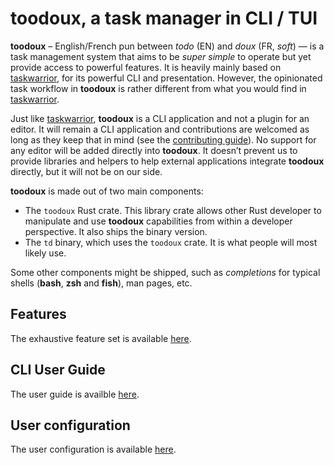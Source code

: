 # toodoux, a task manager in CLI / TUI

**toodoux** – English/French pun between _todo_ (EN) and _doux_ (FR, _soft_) — is a task management system that aims to
be _super simple_ to operate but yet provide access to powerful features. It is heavily mainly based on [taskwarrior],
for its powerful CLI and presentation. However, the opinionated task workflow in **toodoux** is rather different from
what you would find in [taskwarrior].

Just like [taskwarrior], **toodoux** is a CLI application and not a plugin for an editor. It will remain a CLI
application and contributions are welcomed as long as they keep that in mind (see the [contributing guide]). No support
for any editor will be added directly into **toodoux**. It doesn’t prevent us to provide libraries and helpers to help
external applications integrate **toodoux** directly, but it will not be on our side.

**toodoux** is made out of two main components:

- The `toodoux` Rust crate. This library crate allows other Rust developer to manipulate and use **toodoux**
  capabilities from within a developer perspective. It also ships the binary version.
- The `td` binary, which uses the `toodoux` crate. It is what people will most likely use.

Some other components might be shipped, such as _completions_ for typical shells (**bash**, **zsh** and **fish**), man
pages, etc.

## Features

The exhaustive feature set is available [here](./doc/features.md).

## CLI User Guide

The user guide is availble [here](./doc/cli.md).

## User configuration

The user configuration is available [here](./doc/config.md).

[taskwarrior]: https://taskwarrior.org
[contributing guide]: CONTRIBUTING.md
